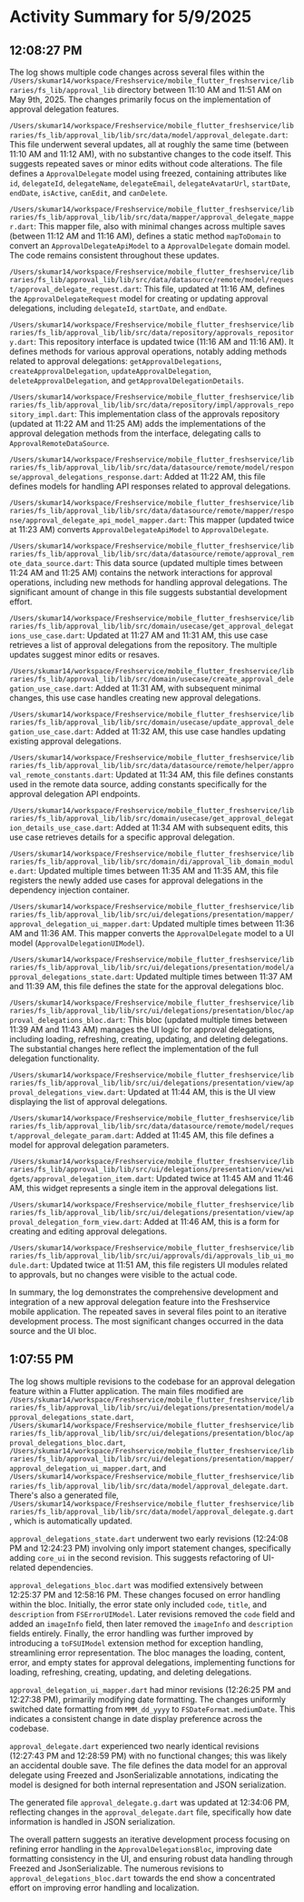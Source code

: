 # Activity Summary for 5/9/2025

## 12:08:27 PM
The log shows multiple code changes across several files within the `/Users/skumar14/workspace/Freshservice/mobile_flutter_freshservice/libraries/fs_lib/approval_lib` directory between 11:10 AM and 11:51 AM on May 9th, 2025.  The changes primarily focus on the implementation of approval delegation features.

`/Users/skumar14/workspace/Freshservice/mobile_flutter_freshservice/libraries/fs_lib/approval_lib/lib/src/data/model/approval_delegate.dart`: This file underwent several updates, all at roughly the same time (between 11:10 AM and 11:12 AM), with no substantive changes to the code itself.  This suggests repeated saves or minor edits without code alterations. The file defines a `ApprovalDelegate` model using freezed,  containing attributes like `id`, `delegateId`, `delegateName`, `delegateEmail`, `delegateAvatarUrl`, `startDate`, `endDate`, `isActive`, `canEdit`, and `canDelete`.

`/Users/skumar14/workspace/Freshservice/mobile_flutter_freshservice/libraries/fs_lib/approval_lib/lib/src/data/mapper/approval_delegate_mapper.dart`: This mapper file, also with minimal changes across multiple saves (between 11:12 AM and 11:16 AM),  defines a static method `mapToDomain` to convert an `ApprovalDelegateApiModel` to a `ApprovalDelegate` domain model.  The code remains consistent throughout these updates.


`/Users/skumar14/workspace/Freshservice/mobile_flutter_freshservice/libraries/fs_lib/approval_lib/lib/src/data/datasource/remote/model/request/approval_delegate_request.dart`: This file, updated at 11:16 AM, defines the `ApprovalDelegateRequest` model for creating or updating approval delegations, including `delegateId`, `startDate`, and `endDate`.


`/Users/skumar14/workspace/Freshservice/mobile_flutter_freshservice/libraries/fs_lib/approval_lib/lib/src/data/repository/approvals_repository.dart`: This repository interface is updated twice (11:16 AM and 11:16 AM). It defines methods for various approval operations, notably adding methods related to approval delegations:  `getApprovalDelegations`, `createApprovalDelegation`, `updateApprovalDelegation`, `deleteApprovalDelegation`, and `getApprovalDelegationDetails`.

`/Users/skumar14/workspace/Freshservice/mobile_flutter_freshservice/libraries/fs_lib/approval_lib/lib/src/data/repository/impl/approvals_repository_impl.dart`: This implementation class of the approvals repository (updated at 11:22 AM and 11:25 AM)  adds the implementations of the approval delegation methods from the interface, delegating calls to `ApprovalRemoteDataSource`.


`/Users/skumar14/workspace/Freshservice/mobile_flutter_freshservice/libraries/fs_lib/approval_lib/lib/src/data/datasource/remote/model/response/approval_delegations_response.dart`: Added at 11:22 AM, this file defines models for handling API responses related to approval delegations.


`/Users/skumar14/workspace/Freshservice/mobile_flutter_freshservice/libraries/fs_lib/approval_lib/lib/src/data/datasource/remote/mapper/response/approval_delegate_api_model_mapper.dart`: This mapper (updated twice at 11:23 AM) converts `ApprovalDelegateApiModel` to `ApprovalDelegate`.


`/Users/skumar14/workspace/Freshservice/mobile_flutter_freshservice/libraries/fs_lib/approval_lib/lib/src/data/datasource/remote/approval_remote_data_source.dart`: This data source (updated multiple times between 11:24 AM and 11:25 AM)  contains the network interactions for approval operations, including new methods for handling approval delegations. The significant amount of change in this file suggests substantial development effort.

`/Users/skumar14/workspace/Freshservice/mobile_flutter_freshservice/libraries/fs_lib/approval_lib/lib/src/domain/usecase/get_approval_delegations_use_case.dart`: Updated at 11:27 AM and 11:31 AM, this use case retrieves a list of approval delegations from the repository. The multiple updates suggest minor edits or resaves.

`/Users/skumar14/workspace/Freshservice/mobile_flutter_freshservice/libraries/fs_lib/approval_lib/lib/src/domain/usecase/create_approval_delegation_use_case.dart`: Added at 11:31 AM, with subsequent minimal changes, this use case handles creating new approval delegations.

`/Users/skumar14/workspace/Freshservice/mobile_flutter_freshservice/libraries/fs_lib/approval_lib/lib/src/domain/usecase/update_approval_delegation_use_case.dart`: Added at 11:32 AM, this use case handles updating existing approval delegations.

`/Users/skumar14/workspace/Freshservice/mobile_flutter_freshservice/libraries/fs_lib/approval_lib/lib/src/data/datasource/remote/helper/approval_remote_constants.dart`:  Updated at 11:34 AM, this file defines constants used in the remote data source, adding constants specifically for the approval delegation API endpoints.


`/Users/skumar14/workspace/Freshservice/mobile_flutter_freshservice/libraries/fs_lib/approval_lib/lib/src/domain/usecase/get_approval_delegation_details_use_case.dart`: Added at 11:34 AM with subsequent edits, this use case retrieves details for a specific approval delegation.


`/Users/skumar14/workspace/Freshservice/mobile_flutter_freshservice/libraries/fs_lib/approval_lib/lib/src/domain/di/approval_lib_domain_module.dart`: Updated multiple times between 11:35 AM and 11:35 AM,  this file registers the newly added use cases for approval delegations in the dependency injection container.


`/Users/skumar14/workspace/Freshservice/mobile_flutter_freshservice/libraries/fs_lib/approval_lib/lib/src/ui/delegations/presentation/mapper/approval_delegation_ui_mapper.dart`: Updated multiple times between 11:36 AM and 11:36 AM. This mapper converts the `ApprovalDelegate` model to a UI model (`ApprovalDelegationUIModel`).


`/Users/skumar14/workspace/Freshservice/mobile_flutter_freshservice/libraries/fs_lib/approval_lib/lib/src/ui/delegations/presentation/model/approval_delegations_state.dart`: Updated multiple times between 11:37 AM and 11:39 AM,  this file defines the state for the approval delegations bloc.


`/Users/skumar14/workspace/Freshservice/mobile_flutter_freshservice/libraries/fs_lib/approval_lib/lib/src/ui/delegations/presentation/bloc/approval_delegations_bloc.dart`: This bloc (updated multiple times between 11:39 AM and 11:43 AM) manages the UI logic for approval delegations, including loading, refreshing, creating, updating, and deleting delegations.  The substantial changes here reflect the implementation of the full delegation functionality.


`/Users/skumar14/workspace/Freshservice/mobile_flutter_freshservice/libraries/fs_lib/approval_lib/lib/src/ui/delegations/presentation/view/approval_delegations_view.dart`:  Updated at 11:44 AM, this is the UI view displaying the list of approval delegations.


`/Users/skumar14/workspace/Freshservice/mobile_flutter_freshservice/libraries/fs_lib/approval_lib/lib/src/data/datasource/remote/model/request/approval_delegate_param.dart`: Added at 11:45 AM, this file defines a model for approval delegation parameters.


`/Users/skumar14/workspace/Freshservice/mobile_flutter_freshservice/libraries/fs_lib/approval_lib/lib/src/ui/delegations/presentation/view/widgets/approval_delegation_item.dart`: Updated twice at 11:45 AM and 11:46 AM,  this widget represents a single item in the approval delegations list.


`/Users/skumar14/workspace/Freshservice/mobile_flutter_freshservice/libraries/fs_lib/approval_lib/lib/src/ui/delegations/presentation/view/approval_delegation_form_view.dart`: Added at 11:46 AM, this is a form for creating and editing approval delegations.

`/Users/skumar14/workspace/Freshservice/mobile_flutter_freshservice/libraries/fs_lib/approval_lib/lib/src/ui/approvals/di/approvals_lib_ui_module.dart`: Updated twice at 11:51 AM, this file registers UI modules related to approvals, but no changes were visible to the actual code.


In summary, the log demonstrates the comprehensive development and integration of a new approval delegation feature into the Freshservice mobile application.  The repeated saves in several files point to an iterative development process.  The most significant changes occurred in the data source and the UI bloc.


## 1:07:55 PM
The log shows multiple revisions to the codebase for an approval delegation feature within a Flutter application.  The main files modified are `/Users/skumar14/workspace/Freshservice/mobile_flutter_freshservice/libraries/fs_lib/approval_lib/lib/src/ui/delegations/presentation/model/approval_delegations_state.dart`, `/Users/skumar14/workspace/Freshservice/mobile_flutter_freshservice/libraries/fs_lib/approval_lib/lib/src/ui/delegations/presentation/bloc/approval_delegations_bloc.dart`, `/Users/skumar14/workspace/Freshservice/mobile_flutter_freshservice/libraries/fs_lib/approval_lib/lib/src/ui/delegations/presentation/mapper/approval_delegation_ui_mapper.dart`, and `/Users/skumar14/workspace/Freshservice/mobile_flutter_freshservice/libraries/fs_lib/approval_lib/lib/src/data/model/approval_delegate.dart`.  There's also a generated file, `/Users/skumar14/workspace/Freshservice/mobile_flutter_freshservice/libraries/fs_lib/approval_lib/lib/src/data/model/approval_delegate.g.dart`, which is automatically updated.

`approval_delegations_state.dart` underwent two early revisions (12:24:08 PM and 12:24:23 PM) involving only import statement changes, specifically adding `core_ui` in the second revision.  This suggests refactoring of UI-related dependencies.

`approval_delegations_bloc.dart`  was modified extensively between 12:25:37 PM and 12:58:16 PM.  These changes focused on error handling within the bloc. Initially, the error state only included `code`, `title`, and `description` from `FSErrorUIModel`.  Later revisions removed the `code` field and added an `imageInfo` field, then later removed the `imageInfo` and  `description` fields entirely.  Finally,  the error handling was further improved by introducing a `toFSUIModel` extension method for exception handling, streamlining error representation.  The bloc manages the loading, content, error, and empty states for approval delegations, implementing functions for loading, refreshing, creating, updating, and deleting delegations.

`approval_delegation_ui_mapper.dart` had minor revisions (12:26:25 PM and 12:27:38 PM),  primarily modifying date formatting. The changes uniformly switched date formatting from `MMM_dd_yyyy` to `FSDateFormat.mediumDate`.  This indicates a consistent change in date display preference across the codebase.

`approval_delegate.dart` experienced two nearly identical revisions (12:27:43 PM and 12:28:59 PM) with no functional changes; this was likely an accidental double save.  The file defines the data model for an approval delegate using Freezed and JsonSerializable annotations, indicating the model is designed for both internal representation and JSON serialization.

The generated file `approval_delegate.g.dart` was updated at 12:34:06 PM, reflecting changes in the `approval_delegate.dart` file, specifically how date information is handled in JSON serialization.


The overall pattern suggests an iterative development process focusing on refining error handling in the `ApprovalDelegationsBloc`,  improving date formatting consistency in the UI, and ensuring robust data handling through Freezed and JsonSerializable.  The numerous revisions to `approval_delegations_bloc.dart` towards the end show a concentrated effort on improving error handling and localization.
